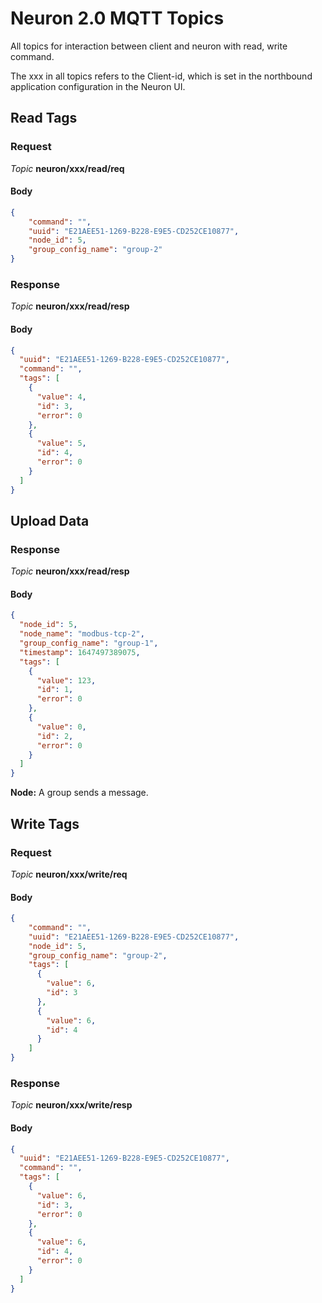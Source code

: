 # Neuron 2.0 MQTT Topics

All topics for interaction between client and neuron with read, write command.

The xxx in all topics refers to the Client-id, which is set in the northbound application configuration in the Neuron UI.

## Read Tags

### Request

*Topic*  **neuron/xxx/read/req**

#### Body

```json
{
    "command": "",
    "uuid": "E21AEE51-1269-B228-E9E5-CD252CE10877",
    "node_id": 5,
    "group_config_name": "group-2"
}
```

### Response

*Topic*  **neuron/xxx/read/resp**

#### Body

```json
{
  "uuid": "E21AEE51-1269-B228-E9E5-CD252CE10877",
  "command": "",
  "tags": [
    {
      "value": 4,
      "id": 3,
      "error": 0
    },
    {
      "value": 5,
      "id": 4,
      "error": 0
    }
  ]
}
```

## Upload Data

### Response

*Topic* **neuron/xxx/read/resp**

#### Body

```json
{
  "node_id": 5,
  "node_name": "modbus-tcp-2",
  "group_config_name": "group-1",
  "timestamp": 1647497389075,
  "tags": [
    {
      "value": 123,
      "id": 1,
      "error": 0
    },
    {
      "value": 0,
      "id": 2,
      "error": 0
    }
  ]
}
```

**Node:**  A group sends a message.

## Write Tags

### Request

*Topic*  **neuron/xxx/write/req**

#### Body

```json
{
    "command": "",
    "uuid": "E21AEE51-1269-B228-E9E5-CD252CE10877",
    "node_id": 5,
    "group_config_name": "group-2",
    "tags": [
      {
        "value": 6,
        "id": 3
      },
      {
        "value": 6,
        "id": 4
      }
    ]
}
```

### Response

*Topic*  **neuron/xxx/write/resp**

#### Body

```json
{
  "uuid": "E21AEE51-1269-B228-E9E5-CD252CE10877",
  "command": "",
  "tags": [
    {
      "value": 6,
      "id": 3,
      "error": 0
    },
    {
      "value": 6,
      "id": 4,
      "error": 0
    }
  ]
}
```
